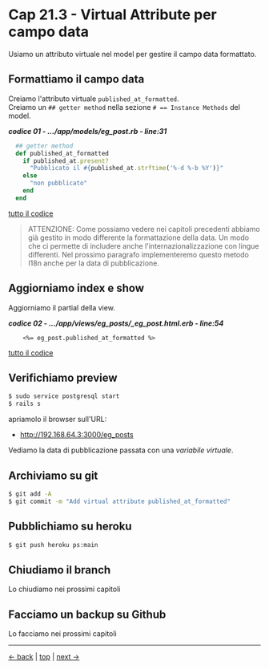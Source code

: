 # <a name="top"></a> Cap 21.3 - Virtual Attribute per campo data

Usiamo un attributo virtuale nel model per gestire il campo data formattato.



## Formattiamo il campo data

Creiamo l'attributo virtuale `published_at_formatted`.<br/>
Creiamo un `## getter method` nella sezione `# == Instance Methods` del model.

***codice 01 - .../app/models/eg_post.rb - line:31***

```ruby
  ## getter method
  def published_at_formatted 
    if published_at.present?
      "Pubblicato il #{published_at.strftime('%-d %-b %Y')}"
    else
      "non pubblicato"
    end
  end
```

[tutto il codice](https://github.com/flaviobordonidev/leanpubabrandnewcms/blob/master/01-base/21-eg_posts_published/03_01-models-eg_post.rb)

> ATTENZIONE: Come possiamo vedere nei capitoli precedenti abbiamo già gestito in modo differente la formattazione della data. Un modo che ci permette di includere anche l'internazionalizzazione con lingue differenti. Nel prossimo paragrafo implementeremo questo metodo I18n anche per la data di pubblicazione.



## Aggiorniamo index e show

Aggiorniamo il partial della view.

***codice 02 - .../app/views/eg_posts/_eg_post.html.erb - line:54***

```html+erb
    <%= eg_post.published_at_formatted %>
```

[tutto il codice](https://github.com/flaviobordonidev/leanpubabrandnewcms/blob/master/01-base/21-eg_posts_published/03_02-views-eg_posts-_eg_post.html.erb)




## Verifichiamo preview

```bash
$ sudo service postgresql start
$ rails s
```

apriamolo il browser sull'URL:

- http://192.168.64.3:3000/eg_posts

Vediamo la data di pubblicazione passata con una *variabile virtuale*.



## Archiviamo su git

```bash
$ git add -A
$ git commit -m "Add virtual attribute published_at_formatted"
```



## Pubblichiamo su heroku

```bash
$ git push heroku ps:main
```



## Chiudiamo il branch

Lo chiudiamo nei prossimi capitoli



## Facciamo un backup su Github

Lo facciamo nei prossimi capitoli



---

[<- back](https://github.com/flaviobordonidev/leanpubabrandnewcms/blob/master/01-base/21-eg_posts_published/02_00-publish-form-submit-it.md)
 | [top](#top) |
[next ->](https://github.com/flaviobordonidev/leanpubabrandnewcms/blob/master/01-base/21-eg_posts_published/04_00-published_at_i18n-it.md)
